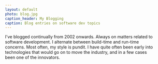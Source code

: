 ```yaml
---
layout: default
photo: blog.jpg
caption_header: My Blogging
caption: Blog entries on software dev topics
---
```


I've blogged continually from 2002 onwards. Always on matters related to software development. I alternate
between build-time and run-time concerns. Most often, my style is pundit. I have quite often been early
into technologies that would go on to move the industry, and in a few cases been one of the innovators.
